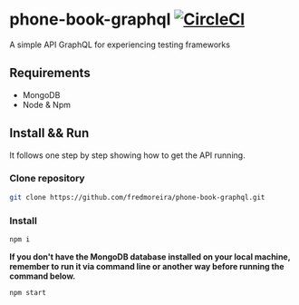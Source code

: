 # phone-book-graphql  [![CircleCI](https://circleci.com/gh/fredmoreira/phone-book-graphql.svg?style=svg)](https://circleci.com/gh/fredmoreira/phone-book-graphql)
A simple API GraphQL for experiencing testing frameworks

## Requirements

* MongoDB
* Node & Npm


## Install && Run

It follows one step by step showing how to get the API running.

### Clone repository

```bash
git clone https://github.com/fredmoreira/phone-book-graphql.git
```

### Install 

```bash
npm i
```

**If you don't have the MongoDB database installed on your local machine, remember to run it via command line or another way before running the command below.**

```bash
npm start
```

